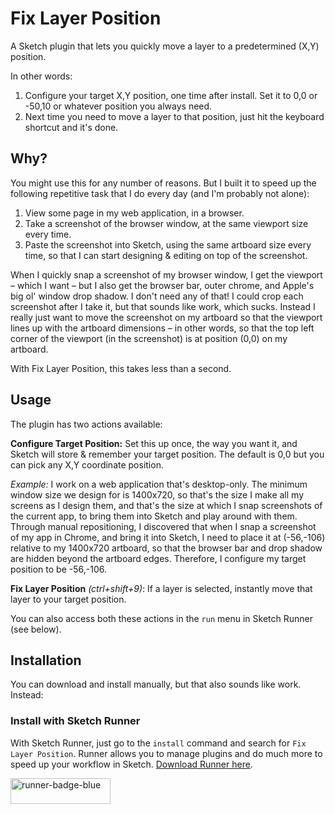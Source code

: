 # Fix Layer Position

A Sketch plugin that lets you quickly move a layer to a predetermined (X,Y) position.

In other words:
1. Configure your target X,Y position, one time after install. Set it to 0,0 or -50,10 or whatever position you always need.
2. Next time you need to move a layer to that position, just hit the keyboard shortcut and it's done.

## Why?

You might use this for any number of reasons. But I built it to speed up the following repetitive task that I do every day (and I'm probably not alone):

1. View some page in my web application, in a browser.
2. Take a screenshot of the browser window, at the same viewport size every time.
3. Paste the screenshot into Sketch, using the same artboard size every time, so that I can start designing & editing on top of the screenshot.

When I quickly snap a screenshot of my browser window, I get the viewport – which I want – but I also get the browser bar, outer chrome, and Apple's big ol' window drop shadow. I don't need any of that! I could crop each screenshot after I take it, but that sounds like work, which sucks. Instead I really just want to move the screenshot on my artboard so that the viewport lines up with the artboard dimensions – in other words, so that the top left corner of the viewport (in the screenshot) is at position (0,0) on my artboard.

With Fix Layer Position, this takes less than a second.

## Usage

The plugin has two actions available:

**Configure Target Position:** Set this up once, the way you want it, and Sketch will store & remember your target position. The default is 0,0 but you can pick any X,Y coordinate position.

_Example:_ I work on a web application that's desktop-only. The minimum window size we design for is 1400x720, so that's the size I make all my screens as I design them, and that's the size at which I snap screenshots of the current app, to bring them into Sketch and play around with them. Through manual repositioning, I discovered that when I snap a screenshot of my app in Chrome, and bring it into Sketch, I need to place it at (-56,-106) relative to my 1400x720 artboard, so that the browser bar and drop shadow are hidden beyond the artboard edges. Therefore, I configure my target position to be -56,-106.

**Fix Layer Position** _(ctrl+shift+9)_: If a layer is selected, instantly move that layer to your target position.

You can also access both these actions in the `run` menu in Sketch Runner (see below).

## Installation

You can download and install manually, but that also sounds like work. Instead:

### Install with Sketch Runner

With Sketch Runner, just go to the `install` command and search for `Fix Layer Position`. Runner allows you to manage plugins and do much more to speed up your workflow in Sketch. [Download Runner here](http://www.sketchrunner.com).

<a href="http://bit.ly/SketchRunnerWebsite">
  <img width="160" height="41" src="http://bit.ly/RunnerBadgeBlue" alt="runner-badge-blue">
</a>
